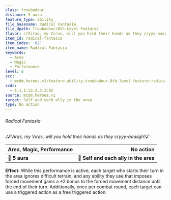 ```yaml
---
class: troubadour
distance: 5 aura
feature_type: ability
file_basename: Radical Fantasia
file_dpath: Troubadour/8th-Level Features
flavor: 𝅘𝅥𝅮♪Viras, my Viras, will you hold their hands as they cryyy-aaaiigh?♪
item_id: radical-fantasia
item_index: '02'
item_name: Radical Fantasia
keywords:
  - Area
  - Magic
  - Performance
level: 8
scc:
  - mcdm.heroes.v1:feature.ability.troubadour.8th-level-feature:radical-fantasia
scdc:
  - 1.1.1:13.2.3.2:02
source: mcdm.heroes.v1
target: Self and each ally in the area
type: No action
---
```


###### Radical Fantasia

*𝅘𝅥𝅮♪Viras, my Viras, will you hold their hands as they cryyy-aaaiigh?♪*

| **Area, Magic, Performance** |                         **No action** |
| ---------------------------- | ------------------------------------: |
| **📏 5 aura**                | **🎯 Self and each ally in the area** |

**Effect:** While this performance is active, each target who starts their turn in the area ignores difficult terrain, and any ability they use that imposes forced movement gains a +2 bonus to the forced movement distance until the end of their turn. Additionally, once per combat round, each target can use a triggered action as a free triggered action.
